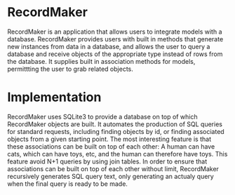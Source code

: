 # RecordMaker
RecordMaker is an application that allows users to integrate models with a database. RecordMaker provides users with built
in methods that generate new instances from data in a database, and allows the user to query a database and receive objects
of the appropriate type instead of rows from the database. It supplies built in association methods for models, permittting
the user to grab related objects.

# Implementation

RecordMaker uses SQLite3 to provide a database on top of which RecordMaker objects are built. It automates the production of SQL
queries for standard requests, including finding objects by id, or finding associated objects from a given starting point.
The most interesting feature is that these associations can be built on top of each other: A human can have cats, which can have toys,
etc, and the human can therefore have toys. This feature avoid N+1 queries by using join tables. In order to ensure that associations
can be built on top of each other without limit, RecordMaker recursively generates SQL query text, only generating an actualy query 
when the final query is ready to be made.
